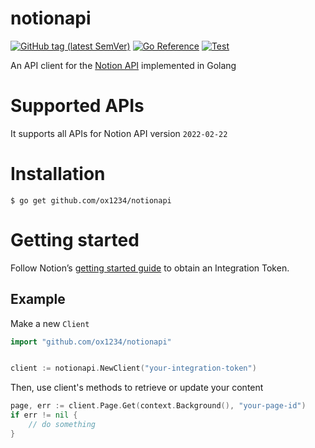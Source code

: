 # notionapi
[![GitHub tag (latest SemVer)](https://img.shields.io/github/v/tag/jomei/notionapi?label=go%20module)](https://github.com/ox1234/notionapi/tags)
[![Go Reference](https://pkg.go.dev/badge/github.com/ox1234/notionapi.svg)](https://pkg.go.dev/github.com/ox1234/notionapi)
[![Test](https://github.com/ox1234/notionapi/actions/workflows/test.yml/badge.svg)](https://github.com/ox1234/notionapi/actions/workflows/test.yml)

An API client for the [Notion API](https://developers.notion.com/) implemented in Golang

# Supported APIs
It supports all APIs for Notion API version `2022-02-22`

# Installation

```
$ go get github.com/ox1234/notionapi
```

# Getting started
Follow Notion’s [getting started guide](https://developers.notion.com/docs/getting-started) to obtain an Integration Token.

## Example

Make a new `Client`

```go
import "github.com/ox1234/notionapi"


client := notionapi.NewClient("your-integration-token")
```
Then, use client's methods to retrieve or update your content

```go
page, err := client.Page.Get(context.Background(), "your-page-id")
if err != nil {
	// do something
}
```
